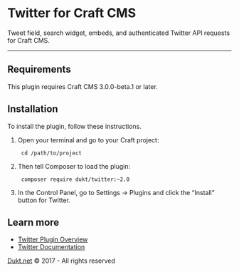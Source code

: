 # Twitter for Craft CMS

Tweet field, search widget, embeds, and authenticated Twitter API requests for Craft CMS.

-------------------------------------------

## Requirements

This plugin requires Craft CMS 3.0.0-beta.1 or later.

## Installation

To install the plugin, follow these instructions.

1. Open your terminal and go to your Craft project:

        cd /path/to/project

2. Then tell Composer to load the plugin:

        composer require dukt/twitter:~2.0

3. In the Control Panel, go to Settings → Plugins and click the “Install” button for Twitter.

## Learn more

- [Twitter Plugin Overview](https://dukt.net/twitter)
- [Twitter Documentation](https://dukt.net/twitter/docs)

[Dukt.net](https://dukt.net/) © 2017 - All rights reserved